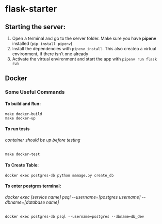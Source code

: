 # flask-starter

## Starting the server:


1. Open a terminal and go to the server folder. Make sure you have **pipenv** installed (`pip install pipenv`)
2. Install the dependencies with `pipenv install`. This also createa a virtual environment, if there isn't one already
3. Activate the virtual environment and start the app with `pipenv run flask run`

## Docker

### Some Useful Commands

#### To build and Run:
```
make docker-build
make docker-up
```
#### To run tests
###### container should be up before testing
```
make docker-test
```

#### To Create Table:
```
docker exec postgres-db python manage.py create_db
```

#### To enter postgres terminal:
###### docker exec [service name] psql --username=[postgres username] --dbname=[database name]

```
docker exec postgres-db psql --username=postgres --dbname=db_dev
```


